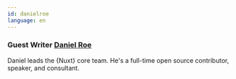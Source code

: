 ```yaml
---
id: danielroe
language: en
---
```


### Guest Writer [Daniel Roe](https://roe.dev/)

Daniel leads the {Nuxt} core team.
He's a full-time open source contributor, speaker, and consultant.

